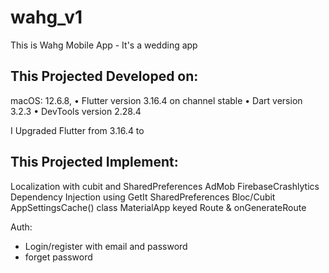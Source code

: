 # wahg_v1

This is Wahg Mobile App - It's a wedding app


## This Projected Developed on:

macOS: 12.6.8,
• Flutter version 3.16.4 on channel stable
• Dart version 3.2.3
• DevTools version 2.28.4

I Upgraded Flutter from 3.16.4 to 


## This Projected Implement:

Localization with cubit and SharedPreferences
AdMob
FirebaseCrashlytics
Dependency Injection using GetIt
SharedPreferences
Bloc/Cubit
AppSettingsCache() class
MaterialApp keyed Route & onGenerateRoute 

Auth:
- Login/register with email and password
- forget password